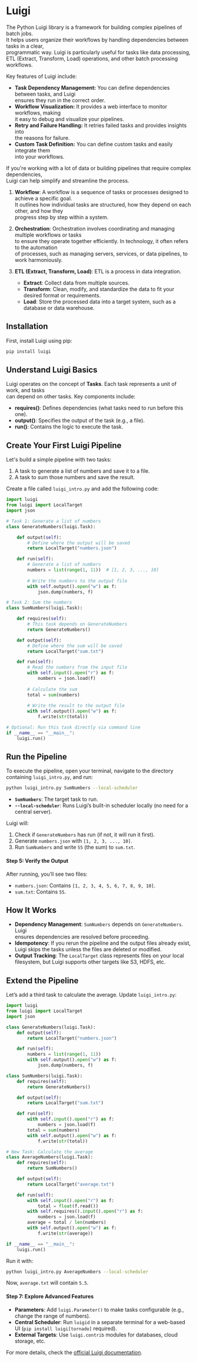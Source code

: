# Luigi


The Python Luigi library is a framework for building complex pipelines of batch jobs.  
It helps users organize their workflows by handling dependencies between tasks in a clear,  
programmatic way. Luigi is particularly useful for tasks like data processing,  
ETL (Extract, Transform, Load) operations, and other batch processing workflows.

Key features of Luigi include:

- **Task Dependency Management:** You can define dependencies between tasks, and Luigi  
  ensures they run in the correct order.
- **Workflow Visualization:** It provides a web interface to monitor workflows, making  
  it easy to debug and visualize your pipelines.
- **Retry and Failure Handling:** It retries failed tasks and provides insights into  
  the reasons for failure.
- **Custom Task Definition:** You can define custom tasks and easily integrate them  
  into your workflows.

If you're working with a lot of data or building pipelines that require complex dependencies,  
Luigi can help simplify and streamline the process.



1. **Workflow**: A workflow is a sequence of tasks or processes designed to achieve a specific goal.  
   It outlines how individual tasks are structured, how they depend on each other, and how they  
   progress step by step within a system.  

2. **Orchestration**: Orchestration involves coordinating and managing multiple workflows or tasks  
   to ensure they operate together efficiently. In technology, it often refers to the automation  
   of processes, such as managing servers, services, or data pipelines, to work harmoniously.  

4. **ETL (Extract, Transform, Load)**: ETL is a process in data integration.  
    - **Extract**: Collect data from multiple sources.  
    - **Transform**: Clean, modify, and standardize the data to fit your desired format or requirements.  
    - **Load**: Store the processed data into a target system, such as a database or data warehouse.  

## Installation

First, install Luigi using pip:

```bash
pip install luigi
```

## Understand Luigi Basics

Luigi operates on the concept of **Tasks**. Each task represents a unit of work, and tasks  
can depend on other tasks. Key components include:

- **requires()**: Defines dependencies (what tasks need to run before this one).
- **output()**: Specifies the output of the task (e.g., a file).
- **run()**: Contains the logic to execute the task.

## Create Your First Luigi Pipeline

Let's build a simple pipeline with two tasks:

1. A task to generate a list of numbers and save it to a file.
2. A task to sum those numbers and save the result.

Create a file called `luigi_intro.py` and add the following code:

```python
import luigi
from luigi import LocalTarget
import json

# Task 1: Generate a list of numbers
class GenerateNumbers(luigi.Task):

    def output(self):
        # Define where the output will be saved
        return LocalTarget("numbers.json")

    def run(self):
        # Generate a list of numbers
        numbers = list(range(1, 11))  # [1, 2, 3, ..., 10]
        
        # Write the numbers to the output file
        with self.output().open("w") as f:
            json.dump(numbers, f)

# Task 2: Sum the numbers
class SumNumbers(luigi.Task):

    def requires(self):
        # This task depends on GenerateNumbers
        return GenerateNumbers()

    def output(self):
        # Define where the sum will be saved
        return LocalTarget("sum.txt")

    def run(self):
        # Read the numbers from the input file
        with self.input().open("r") as f:
            numbers = json.load(f)
        
        # Calculate the sum
        total = sum(numbers)
        
        # Write the result to the output file
        with self.output().open("w") as f:
            f.write(str(total))

# Optional: Run this task directly via command line
if __name__ == "__main__":
    luigi.run()
```

## Run the Pipeline

To execute the pipeline, open your terminal, navigate to the directory containing `luigi_intro.py`, and run:
```bash
python luigi_intro.py SumNumbers --local-scheduler
```

- **`SumNumbers`**: The target task to run.
- **`--local-scheduler`**: Runs Luigi’s built-in scheduler locally (no need for a central server).

Luigi will:
1. Check if `GenerateNumbers` has run (if not, it will run it first).
2. Generate `numbers.json` with `[1, 2, 3, ..., 10]`.
3. Run `SumNumbers` and write `55` (the sum) to `sum.txt`.

#### Step 5: Verify the Output
After running, you’ll see two files:
- `numbers.json`: Contains `[1, 2, 3, 4, 5, 6, 7, 8, 9, 10]`.
- `sum.txt`: Contains `55`.

## How It Works

- **Dependency Management**: `SumNumbers` depends on `GenerateNumbers`. Luigi  
  ensures dependencies are resolved before proceeding.
- **Idempotency**: If you rerun the pipeline and the output files already exist,  
  Luigi skips the tasks unless the files are deleted or modified.  
- **Output Tracking**: The `LocalTarget` class represents files on your local filesystem,
   but Luigi supports other targets like S3, HDFS, etc.

## Extend the Pipeline

Let’s add a third task to calculate the average. Update `luigi_intro.py`:

```python
import luigi
from luigi import LocalTarget
import json

class GenerateNumbers(luigi.Task):
    def output(self):
        return LocalTarget("numbers.json")

    def run(self):
        numbers = list(range(1, 11))
        with self.output().open("w") as f:
            json.dump(numbers, f)

class SumNumbers(luigi.Task):
    def requires(self):
        return GenerateNumbers()

    def output(self):
        return LocalTarget("sum.txt")

    def run(self):
        with self.input().open("r") as f:
            numbers = json.load(f)
        total = sum(numbers)
        with self.output().open("w") as f:
            f.write(str(total))

# New Task: Calculate the average
class AverageNumbers(luigi.Task):
    def requires(self):
        return SumNumbers()

    def output(self):
        return LocalTarget("average.txt")

    def run(self):
        with self.input().open("r") as f:
            total = float(f.read())
        with self.requires().input().open("r") as f:
            numbers = json.load(f)
        average = total / len(numbers)
        with self.output().open("w") as f:
            f.write(str(average))

if __name__ == "__main__":
    luigi.run()
```

Run it with:

```bash
python luigi_intro.py AverageNumbers --local-scheduler
```

Now, `average.txt` will contain `5.5`.

#### Step 7: Explore Advanced Features
- **Parameters**: Add `luigi.Parameter()` to make tasks configurable (e.g., change the range of numbers).
- **Central Scheduler**: Run `luigid` in a separate terminal for a web-based UI (`pip install luigi[tornado]` required).
- **External Targets**: Use `luigi.contrib` modules for databases, cloud storage, etc.


For more details, check the [official Luigi documentation](https://luigi.readthedocs.io/).
